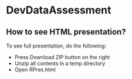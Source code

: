 # DevDataAssessment
## How to see HTML presentation?

To see full presentation, do the following:
- Press Download ZIP button on the right
- Unzip all contents in a temp directory
- Open RPres.html
